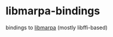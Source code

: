 libmarpa-bindings
=================

bindings to [libmarpa](https://github.com/jeffreykegler/libmarpa) (mostly libffi-based)

